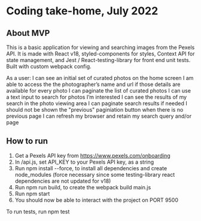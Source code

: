 # Coding take-home, July 2022

## About MVP

This is a basic application for viewing and searching images from the Pexels API. It is made with React v18, styled-components for styles, Context API for state management, and Jest / React-testing-library for front end unit tests. Built with custom webpack config.

As a user:
I can see an initial set of curated photos on the home screen
I am able to access the the photographerʼs name and url if those details are available for
every photo
I can paginate the list of curated photos
I can use a text input to search for photos Iʼm interested
I can see the results of my search in the photo viewing area
I can paginate search results if needed
I should not be shown the "previous" paginiation button when there is no previous page
I can refresh my browser and retain my search query and/or page

## How to run

1. Get a Pexels API key from https://www.pexels.com/onboarding
2. In /api.js, set API_KEY to your Pexels API key, as a string
3. Run npm install --force, to install all dependencies and create node_modules (force necessary since some testing-library react dependencies are not updated for v18)
4. Run npm run build, to create the webpack build main.js
5. Run npm start
6. You should now be able to interact with the project on PORT 9500

To run tests, run npm test
